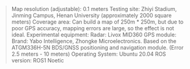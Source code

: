 ## 
>Map resolution (adjustable): 0.1 meters
>Testing site: Zhiyi Stadium, Jinming Campus, Henan University (approximately 2000 square meters)
>Coverage area: Can build a map of 250m * 250m, but due to poor GPS accuracy, mapping errors are large, so the effect is not ideal.
>Experimental equipment: Radar: Livox MID360
>GPS module: Brand: Yabo Intelligence, Zhongke Microelectronics. Based on the ATGM336H-5N BDS/GNSS positioning and navigation module. (Error 2.5 meters - 10 meters)
>Operating System: Ubuntu 20.04
>ROS version: ROS1 Noetic


